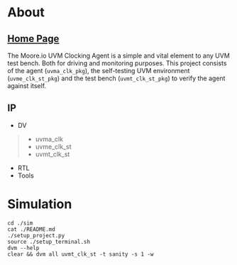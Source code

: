 # About
## [Home Page](https://datum-technology-corporation.github.io/uvma_clk/)
The Moore.io UVM Clocking Agent is a simple and vital element to any UVM test bench.  Both for driving and monitoring purposes.  This project consists of the agent (`uvma_clk_pkg`), the self-testing UVM environment (`uvme_clk_st_pkg`) and the test bench (`uvmt_clk_st_pkg`) to verify the agent against itself.

## IP
* DV
> * uvma_clk
> * uvme_clk_st
> * uvmt_clk_st
* RTL
* Tools


# Simulation
```
cd ./sim
cat ./README.md
./setup_project.py
source ./setup_terminal.sh
dvm --help
clear && dvm all uvmt_clk_st -t sanity -s 1 -w
```
